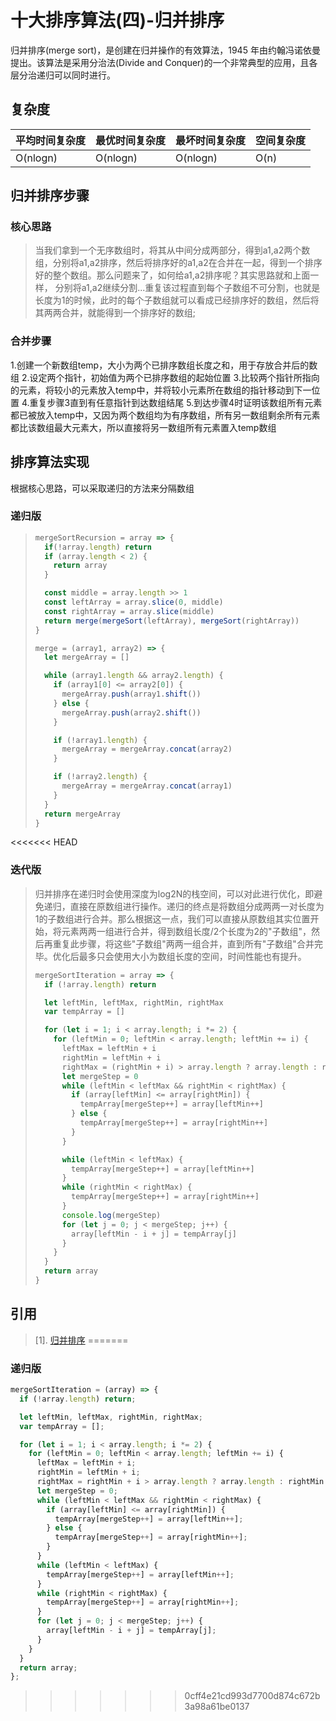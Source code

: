 # 十大排序算法(四)-归并排序

归并排序(merge sort)，是创建在归并操作的有效算法，1945 年由约翰冯诺依曼提出。该算法是采用分治法(Divide and Conquer)的一个非常典型的应用，且各层分治递归可以同时进行。

## 复杂度

| 平均时间复杂度 | 最优时间复杂度 | 最坏时间复杂度 | 空间复杂度 |
| -------------- | -------------- | -------------- | ---------- |
| O(nlogn)       | O(nlogn)       | O(nlogn)       | O(n)       |

## 归并排序步骤
### 核心思路
>当我们拿到一个无序数组时，将其从中间分成两部分，得到a1,a2两个数组，分别将a1,a2排序，然后将排序好的a1,a2在合并在一起，得到一个排序好的整个数组。那么问题来了，如何给a1,a2排序呢？其实思路就和上面一样， 分别将a1,a2继续分割...重复该过程直到每个子数组不可分割，也就是长度为1的时候，此时的每个子数组就可以看成已经排序好的数组，然后将其两两合并，就能得到一个排序好的数组;

### 合并步骤
1.创建一个新数组temp，大小为两个已排序数组长度之和，用于存放合并后的数组
2.设定两个指针，初始值为两个已排序数组的起始位置
3.比较两个指针所指向的元素，将较小的元素放入temp中，并将较小元素所在数组的指针移动到下一位置
4.重复步骤3直到有任意指针到达数组结尾
5.到达步骤4时证明该数组所有元素都已被放入temp中，又因为两个数组均为有序数组，所有另一数组剩余所有元素都比该数组最大元素大，所以直接将另一数组所有元素置入temp数组

## 排序算法实现
根据核心思路，可以采取递归的方法来分隔数组
### 递归版

> ```JavaScript
> mergeSortRecursion = array => {
>   if(!array.length) return
>   if (array.length < 2) {
>     return array
>   }
>
>   const middle = array.length >> 1
>   const leftArray = array.slice(0, middle)
>   const rightArray = array.slice(middle)
>   return merge(mergeSort(leftArray), mergeSort(rightArray))
> }
>
> merge = (array1, array2) => {
>   let mergeArray = []
>
>   while (array1.length && array2.length) {
>     if (array1[0] <= array2[0]) {
>       mergeArray.push(array1.shift())
>     } else {
>       mergeArray.push(array2.shift())
>     }
>
>     if (!array1.length) {
>       mergeArray = mergeArray.concat(array2)
>     }
>
>     if (!array2.length) {
>       mergeArray = mergeArray.concat(array1)
>     }
>   }
>   return mergeArray
> }
> ```

<<<<<<< HEAD
### 迭代版
> 归并排序在递归时会使用深度为log2N的栈空间，可以对此进行优化，即避免递归，直接在原数组进行操作。递归的终点是将数组分成两两一对长度为1的子数组进行合并。那么根据这一点，我们可以直接从原数组其实位置开始，将元素两两一组进行合并，得到数组长度/2个长度为2的"子数组"，然后再重复此步骤，将这些"子数组"两两一组合并，直到所有"子数组"合并完毕。优化后最多只会使用大小为数组长度的空间，时间性能也有提升。
> ```JavaScript
> mergeSortIteration = array => {
>   if (!array.length) return
>
>   let leftMin, leftMax, rightMin, rightMax
>   var tempArray = []
>
>   for (let i = 1; i < array.length; i *= 2) {
>     for (leftMin = 0; leftMin < array.length; leftMin += i) {
>       leftMax = leftMin + i
>       rightMin = leftMin + i
>       rightMax = (rightMin + i) > array.length ? array.length : rightMin + i
>       let mergeStep = 0
>       while (leftMin < leftMax && rightMin < rightMax) {
>         if (array[leftMin] <= array[rightMin]) {
>           tempArray[mergeStep++] = array[leftMin++]
>         } else {
>           tempArray[mergeStep++] = array[rightMin++]
>         }
>       }
>
>       while (leftMin < leftMax) {
>         tempArray[mergeStep++] = array[leftMin++]
>       }
>       while (rightMin < rightMax) {
>         tempArray[mergeStep++] = array[rightMin++]
>       }
>       console.log(mergeStep)
>       for (let j = 0; j < mergeStep; j++) {
>         array[leftMin - i + j] = tempArray[j]
>       }
>     }
>   }
>   return array
> }
> ```

## 引用
> [1]. [归并排序](https://zh.wikipedia.org/wiki/%E5%BD%92%E5%B9%B6%E6%8E%92%E5%BA%8F)
=======
### 递归版
```JavaScript
mergeSortIteration = (array) => {
  if (!array.length) return;

  let leftMin, leftMax, rightMin, rightMax;
  var tempArray = [];

  for (let i = 1; i < array.length; i *= 2) {
    for (leftMin = 0; leftMin < array.length; leftMin += i) {
      leftMax = leftMin + i;
      rightMin = leftMin + i;
      rightMax = rightMin + i > array.length ? array.length : rightMin + i;
      let mergeStep = 0;
      while (leftMin < leftMax && rightMin < rightMax) {
        if (array[leftMin] <= array[rightMin]) {
          tempArray[mergeStep++] = array[leftMin++];
        } else {
          tempArray[mergeStep++] = array[rightMin++];
        }
      }
      while (leftMin < leftMax) {
        tempArray[mergeStep++] = array[leftMin++];
      }
      while (rightMin < rightMax) {
        tempArray[mergeStep++] = array[rightMin++];
      }
      for (let j = 0; j < mergeStep; j++) {
        array[leftMin - i + j] = tempArray[j];
      }
    }
  }
  return array;
};
```
>>>>>>> 0cff4e21cd993d7700d874c672b3a98a61be0137
